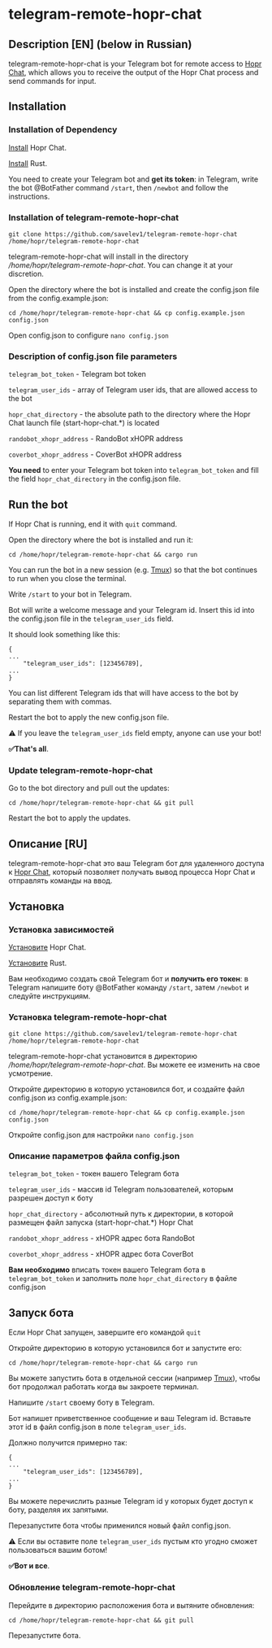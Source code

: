 # telegram-remote-hopr-chat

## Description [EN] (below in Russian)

telegram-remote-hopr-chat is your Telegram bot for remote access to [Hopr Chat](https://docs.hoprnet.org/home/getting-started/saentis-testnet/quickstart), which allows you to receive the output of the Hopr Chat process and send commands for input.

## Installation

### Installation of Dependency

[Install](https://docs.hoprnet.org/home/getting-started/saentis-testnet/quickstart) Hopr Chat.

[Install](https://www.rust-lang.org/learn/get-started) Rust. 

You need to create your Telegram bot and **get its token**: in Telegram, write the bot @BotFather command `/start`, then `/newbot` and follow the instructions.

### Installation of telegram-remote-hopr-chat

`git clone https://github.com/savelev1/telegram-remote-hopr-chat /home/hopr/telegram-remote-hopr-chat`

telegram-remote-hopr-chat will install in the directory */home/hopr/telegram-remote-hopr-chat*. You can change it at your discretion.

Open the directory where the bot is installed and create the config.json file from the config.example.json:

`cd /home/hopr/telegram-remote-hopr-chat && cp config.example.json config.json`

Open config.json to configure
`nano config.json`

### Description of config.json file parameters
 
`telegram_bot_token` - Telegram bot token

`telegram_user_ids` - array of Telegram user ids, that are allowed access to the bot

`hopr_chat_directory` -  the absolute path to the directory where the Hopr Chat launch file (start-hopr-chat.*) is located

`randobot_xhopr_address` - RandoBot xHOPR address

`coverbot_xhopr_address` - CoverBot xHOPR address

**You need** to enter your Telegram bot token into `telegram_bot_token` and fill the field `hopr_chat_directory` in the config.json file.

## Run the bot

If Hopr Chat is running, end it with `quit` command.

Open the directory where the bot is installed and run it:

`cd /home/hopr/telegram-remote-hopr-chat && cargo run`

You can run the bot in a new session (e.g. [Tmux](https://github.com/tmux/tmux/wiki)) so that the bot continues to run when you close the terminal.

Write `/start` to your bot in Telegram.

Bot will write a welcome message and your Telegram id. Insert this id into the config.json file in the `telegram_user_ids` field. 

It should look something like this:

```
{
...
    "telegram_user_ids": [123456789],
...
}
```

You can list different Telegram ids that will have access to the bot by separating them with commas.

Restart the bot to apply the new config.json file.

⚠️ If you leave the `telegram_user_ids` field empty, anyone can use your bot!

**✅That's all**.

### Update telegram-remote-hopr-chat

Go to the bot directory and pull out the updates:

```cd /home/hopr/telegram-remote-hopr-chat && git pull```

Restart the bot to apply the updates.

## Описание [RU]

telegram-remote-hopr-chat это ваш Telegram бот для удаленного доступа к [Hopr Chat](https://docs.hoprnet.org/home/getting-started/saentis-testnet/quickstart), который позволяет получать вывод процесса Hopr Chat и отправлять команды на ввод.

## Установка

### Установка зависимостей

[Установите](https://docs.hoprnet.org/home/getting-started/saentis-testnet/quickstart) Hopr Chat.

[Установите](https://www.rust-lang.org/learn/get-started) Rust. 

Вам необходимо создать свой Telegram бот и **получить его токен**: в Telegram напишите боту @BotFather команду `/start`, затем `/newbot` и следуйте инструкциям.

### Установка telegram-remote-hopr-chat

`git clone https://github.com/savelev1/telegram-remote-hopr-chat /home/hopr/telegram-remote-hopr-chat`

telegram-remote-hopr-chat установится в директорию */home/hopr/telegram-remote-hopr-chat*. Вы можете ее изменить на свое усмотрение.

Откройте директорию в которую установился бот, и создайте файл config.json из config.example.json:

`cd /home/hopr/telegram-remote-hopr-chat && cp config.example.json config.json`

Откройте config.json для настройки 
`nano config.json`

### Описание параметров файла config.json
 
`telegram_bot_token` - токен вашего Telegram бота

`telegram_user_ids` - массив id Telegram пользователей, которым разрешен доступ к боту

`hopr_chat_directory` - абсолютный путь к директории, в которой размещен файл запуска (start-hopr-chat.*) Hopr Chat

`randobot_xhopr_address` - xHOPR адрес бота RandoBot

`coverbot_xhopr_address` - xHOPR адрес бота CoverBot

**Вам необходимо** вписать токен вашего Telegram бота в `telegram_bot_token` и заполнить поле `hopr_chat_directory` в файле config.json

## Запуск бота

Если Hopr Chat запущен, завершите его командой `quit`

Откройте директорию в которую установился бот и запустите его:

`cd /home/hopr/telegram-remote-hopr-chat && cargo run`

Вы можете запустить бота в отдельной сессии (например [Tmux](https://github.com/tmux/tmux/wiki)), чтобы бот продолжал работать когда вы закроете терминал.

Напишите `/start` своему боту в Telegram.

Бот напишет приветственное сообщение и ваш Telegram id. Вставьте этот id в файл config.json в поле `telegram_user_ids`. 

Должно получится примерно так:

```
{
...
    "telegram_user_ids": [123456789],
...
}
```

Вы можете перечислить разные Telegram id у которых будет доступ к боту, разделяя их запятыми.

Перезапустите бота чтобы применился новый файл config.json.

⚠️ Если вы оставите поле `telegram_user_ids` пустым кто угодно сможет пользоваться вашим ботом!

**✅Вот и все**.

### Обновление telegram-remote-hopr-chat

Перейдите в директорию расположения бота и вытяните обновления:

```cd /home/hopr/telegram-remote-hopr-chat && git pull```

Перезапустите бота.